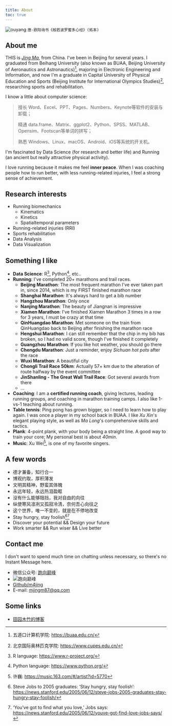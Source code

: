 ```yaml
---
title: About
toc: true
---
```


![ouyang](/images/唐-欧阳询书《般若波罗蜜多心经》(拓本).jpg)
`唐-欧阳询书《般若波罗蜜多心经》(拓本)`

## About me

THIS is [*Jing Ma*](/), from China. I've been in Beijing for several years. I graduated from Beihang University (also known as BUAA, Beijing University of Aeronautics and Astronautics)[^bh], majoring in Electronic Engineering and Information, and now I'm a graduate in Capital University of Physical Education and Sports (Beijing Institute for International Olympics Studies)[^cupes], researching sports and rehabilitation.

I know a little about computer science:

> 擅长 Word、Excel、PPT、Pages、Numbers、Keynote等软件的安装与卸载；
>
> 精通 data.frame、Matrix、ggplot2、Python、SPSS、MATLAB、Opensim、Footscan等单词的拼写；
>
> 熟悉 Windows、Linux、macOS、Android、iOS等系统的开关机。

I'm fascinated by Data Science (for research and better life) and Running (an ancient but really attractive physical activity).

I love running because it makes me feel **inner peace**. When I was coaching people how to run better, with less running-related injuries, I feel a strong sense of achievement.

## Research interests

- Running biomechanics
  - Kinematics
  - Kinetics
  - Spatialtemporal parameters
- Running-related injuries (RRI)
- Sports rehabilitation
- Data Analysis
- Data Visualization

## Something I like

- **Data Science**: R[^r], Python[^py], etc..
- **Running**: I've completed 20+ marathons and trail races.
  - **Beijing Marathon**: The most frequent marathon I've ever taken part in, since 2014, which is my FIRST finished marathon race
  - **Shanghai Marathon**: It's always hard to get a bib number
  - **Hangzhou Marathon**: Only once
  - **Nanjing Marathon**: The beauty of Jiangnan is impressive
  - **Xiamen Marathon**: I've finished Xiamen Marathon 3 times in a row for 3 years, I must be crazy at that time
  - **QinHuangdao Marathon**: Met someone on the train from QinHuangdao back to Beijing after finishing the marathon race
  - **Hengshui Marathon**: I can still remember that the chip in my bib has broken, so I had no valid score, though I've finished it completely
  - **Guangzhou Marathon**: If you like hot weather, you should go there
  - **Chengdu Marathon**: Just a reminder, enjoy *Sichuan hot pots* after the race
  - **Wuxi Marathon**: A beautiful city
  - **Chongli Trail Race 50km**: Actually 57+ km due to the alteration of route halfway by the event committee
  - **JinShanling - The Great Wall Trail Race**: Got several awards from there
  - ...
- **Coaching**: I am a **certified running coach**, giving lectures, leading running groups, and coaching in marathon training camps. I also like 1-vs-1 teaching about running.
- **Table tennis**: Ping pong has grown bigger, so I need to learn how to play again. I was once a player in my school back in BUAA. I like *Xu Xin*'s elegant playing style, as well as *Ma Long*'s comprehensive skills and tactics.
- **Plank**: 4-point plank, with your body being a straight line. A good way to train your core; My personal best is about *40min*.
- **Music**: Xu Wei[^xw], is one of my favorite singers.

## A few words

- 德才兼备，知行合一
- 博观约取，厚积薄发
- 文明其精神，野蛮其体魄
- 永远年轻，永远热泪盈眶
- 没有什么能够阻挡，我对自由的向往
- 纵使寒风凛冽又孤寂冷清，奈何吾心向往之
- 这个世界，唯一不变的，就是在不停地改变
- Stay hungry, stay foolish[^steve1][^steve2]
- Discover your potential && Design your future
- Work smarter && Run wiser && Live better

## Contact me

I don't want to spend much time on chatting unless necessary, so there's no Instant Message here.

- 微信公众号: [跑向巅峰](http://mp.weixin.qq.com/mp/homepage?__biz=MzAxMjE3OTA5Nw==&hid=2&sn=dae198d6a70891709756d37700eb1d3d&scene=18#wechat_redirect)
- <img src="/images/qrcode_for_gh_f54de0ac8436_430x430.jpg" style="max-width:200px;min-width:120px;float:initial;" alt="跑向巅峰">
- [Github/m4jing](https://github.com/m4jing)
- E-mail: mjingm87@qq.com

## Some links

- [田园木竹的博客](https://blog.niean.name/)

[^bh]: 五道口计算机学院: https://buaa.edu.cn/
[^cupes]: 北京国际奥林匹克学院: https://www.cupes.edu.cn/
[^r]: R language: https://www.r-project.org/
[^py]: Python language: https://www.python.org/
[^xw]: 许巍: https://music.163.com/#/artist?id=5770
[^steve1]: Steve Jobs to 2005 graduates: ‘Stay hungry, stay foolish’: https://news.stanford.edu/2005/06/12/steve-jobs-2005-graduates-stay-hungry-stay-foolish/
[^steve2]: ‘You’ve got to find what you love,’ Jobs says: https://news.stanford.edu/2005/06/12/youve-got-find-love-jobs-says/
